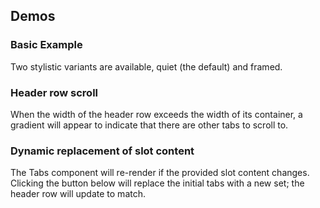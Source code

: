 <script setup>
import BasicTabs from '@/../component-demos/tabs/examples/BasicTabs.vue';
import ManyTabs from '@/../component-demos/tabs/examples/ManyTabs.vue';
import DynamicallyGeneratedTabs from '@/../component-demos/tabs/examples/DynamicallyGeneratedTabs.vue';

const controlsConfig = [
	{
		name: 'framed',
		type: 'boolean'
	}
];
</script>

## Demos
### Basic Example

Two stylistic variants are available, quiet (the default) and framed.

<cdx-demo-wrapper :controls-config="controlsConfig">
<template v-slot:demo="{ propValues }">
<basic-tabs v-bind="propValues" />
</template>

<template v-slot:code>

<<< @/../component-demos/tabs/examples/BasicTabs.vue

</template>
</cdx-demo-wrapper>

### Header row scroll

When the width of the header row exceeds the width of its container, a gradient will appear to
indicate that there are other tabs to scroll to.

<cdx-demo-wrapper :controls-config="controlsConfig">
<template v-slot:demo="{ propValues }">
<many-tabs v-bind="propValues" />
</template>

<template v-slot:code>

<<< @/../component-demos/tabs/examples/ManyTabs.vue

</template>
</cdx-demo-wrapper>

### Dynamic replacement of slot content

The Tabs component will re-render if the provided slot content changes.
Clicking the button below will replace the initial tabs with a new set;
the header row will update to match.

<cdx-demo-wrapper>
<template v-slot:demo="{ propValues }">
<dynamically-generated-tabs v-bind="propValues" />
</template>

<template v-slot:code>

<<< @/../component-demos/tabs/examples/DynamicallyGeneratedTabs.vue

</template>
</cdx-demo-wrapper>

<style lang="less" scoped>
@import ( reference ) '@wikimedia/codex-design-tokens/dist/theme-wikimedia-ui.less';

.cdx-demo-wrapper {
	// Add link styles to tab content.
	:deep( .cdx-tab a ) {
		color: @color-primary;
	}

	:deep( .cdx-tab a:hover ) {
		text-decoration: underline;
	}
}
</style>
